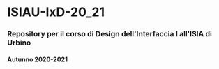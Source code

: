 # ISIAU-IxD-20_21

### Repository per il corso di Design dell'Interfaccia I all'ISIA di Urbino

#### Autunno 2020-2021
